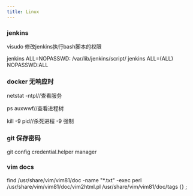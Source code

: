 ```yaml
---
title: Linux
---
```


### jenkins
visudo 修改jenkins执行bash脚本的权限

jenkins ALL=NOPASSWD: /var/lib/jenkins/script/
jenkins ALL=(ALL) NOPASSWD:ALL


### docker 无响应时
netstat -ntpl//查看服务

ps auxwwf//查看进程树

kill -9 pid//杀死进程 -9 强制

### git 保存密码
git config credential.helper manager

### vim docs

find /usr/share/vim/vim81/doc -name "*.txt" -exec perl /usr/share/vim/vim81/doc/vim2html.pl /usr/share/vim/vim81/doc/tags {} \;
